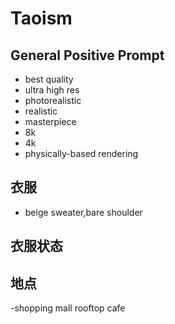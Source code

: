 # Taoism

## General Positive Prompt
- best quality
- ultra high res
- photorealistic
- realistic
- masterpiece
- 8k
- 4k
- physically-based rendering

## 衣服

- beige sweater,bare shoulder

## 衣服状态

## 地点
-shopping mall rooftop cafe
